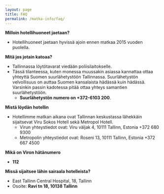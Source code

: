 ```yaml
---
layout: page
title: FAQ
permalink: /matka-info/faq/
---
```


**Milloin hotellihuoneet jaetaan?**
 
  * Hotellihuoneet jaetaan hyvissä ajoin ennen matkaa 2015 vuoden puolella. 


**Mitä jos jotain katoaa?**

  * Tallinnassa löytötavarat viedään poliisilaitokselle.
  * Tässä tilanteessa, kuten monessa muussakin asiassa kannattaa ottaa yhteyttä Suomen suurlähetystöön Tallinnassa. Suurlähetystön velvollisuus on auttaa Suomen kansalaista hädässä kuin hädässä. Varsinkin passin kadotessa pitää ottaa yhteys samantien suurlähetystöön.
    * **Suurlähetystön numero on +372-6103 200**.
 

**Mistä löydän hotellin**

  * Hotellimme matkan aikana ovat Tallinnan keskustassa lähekkäin sijaitsevat Viru Sokos Hotell sekä Metropol Hotell.
    * Virun yhteystiedot ovat: 	Viru väljak 4, 10111 Tallinn, Estonia
+372 680 9300
    * Metropolin yhteystiedot ovat: Roseni 13, 10111 Tallinn, Estonia
+372 667 4500

**Mikä on Viron hätänumero**

  * **112**

**Missä sijaitsee lähin sairaala hotelleista?**

  * East Tallinn Central Hospital, 18, Tallinn
   * Osoite: **Ravi tn 18, 10138 Tallinn**

